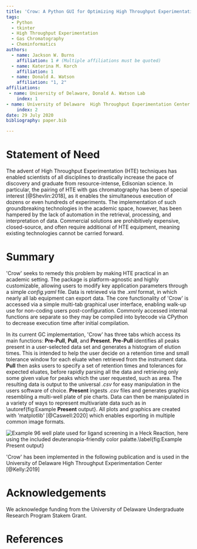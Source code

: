 ```yaml
---
title: 'Crow: A Python GUI for Optimizing High Throughput Experimentation'
tags:
  - Python
  - tkinter
  - High Throughput Experimentation
  - Gas Chromatography
  - Cheminformatics
authors:
  - name: Jackson W. Burns
    affiliation: 1 # (Multiple affiliations must be quoted)
  - name: Katerina M. Korch
    affiliation: 1
  - name: Donald A. Watson
    affiliation: "1, 2"
affiliations:
 - name: University of Delaware, Donald A. Watson Lab
    index: 1
- name: University of Delaware  High Throughput Experimentation Center
    index: 2
date: 29 July 2020
bibliography: paper.bib

---
```


# Statement of Need

The advent of High Throughput Experimentation (HTE) techniques has enabled
scientists of all disciplines to drastically increase the pace of discovery and
graduate from resource-intense, Edisonian science. In particular, the pairing of HTE
with gas chromatography has been of special interest [@Shevlin:2018], as it enables
the simultaneous execution of dozens or even hundreds of experiments. The implementation 
of such groundbreaking technologies in the academic space, however, has been hampered
by the lack of automation in the retrieval, processing, and interpretation of data. 
Commercial solutions are prohibitively expensive, closed-source, and often require
additional of HTE equipment, meaning existing technologies cannot be carried forward.

# Summary

'Crow' seeks to remedy this problem by making HTE practical in an academic setting.
The package is platform-agnostic and highly customizable, allowing users to modify
key application parameters through a simple *config.yaml* file. Data is retrieved
via the *.xml* format, in which nearly all lab equipment can export data. The core functionality
of 'Crow' is accessed via a simple multi-tab graphical user interface, enabling walk-up
use for non-coding users post-configuration. Commonly accessed internal functions are separate
so they may be compiled into bytecode via CPython to decrease execution time after initial
compilation.

In its current GC implementation, 'Crow' has three tabs which access its main functions: 
**Pre-Pull**, **Pull**, and **Present**. **Pre-Pull** identifies all peaks present in a 
user-selected data set and generates a histogram of elution times. This is intended to help
the user decide on a retention time and small tolerance window for each eluate when retrieved
from the instrument data. **Pull** then asks users to specify a set of retention times
and tolerances for expected eluates, before rapidly parsing all the data and retrieving
only some given value for peaks which the user requested, such as area. The resulting data
is output to the universal *.csv* for easy manipulation in the users software of choice.
**Present** ingests *.csv* files and generates graphics resembling a multi-well plate of
pie charts. Data can then be manipulated in a variety of ways to represent multivariate data
such as in \autoref{fig:Example **Present** output}. All plots and graphics are created with
'matplotlib' [@Caswell:2020] which enables exporting in multiple common image formats.

![Example 96 well plate used for ligand screening in a Heck Reaction, here using the included 
deuteranopia-friendly color palatte.\label{fig:Example **Present** output}](example_present_output.png)

'Crow' has been implemented in the following publication and is used in the University of Delaware
High Throughput Experimentation Center [@Kelly:2019]

# Acknowledgements

We acknowledge funding from the University of Delaware Undergraduate Research Program Stakem Grant.

# References
